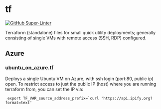 # tf

[![GitHub Super-Linter](https://github.com/rollwagen/tf/workflows/Super-Linter/badge.svg)](https://github.com/marketplace/actions/super-linter)

Terraform (standalone) files for small quick utility deployments; generally consisting of single VMs with remote access (SSH, RDP) configured.

## Azure
### ubuntu_on_azure.tf
Deploys a single Ubuntu VM on Azure, with ssh login (port:80, public ip) open.
To restrict access to just the public IP (host) where you are running terraform from,
you can set the IP via:
```shell
 export TF_VAR_source_address_prefix=`curl 'https://api.ipify.org?format=text'
```

